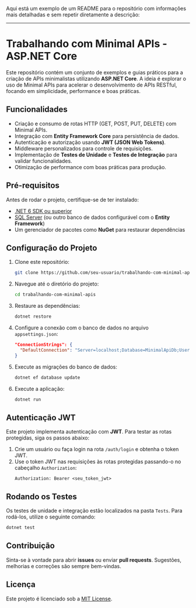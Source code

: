 Aqui está um exemplo de um README para o repositório com informações mais detalhadas e sem repetir diretamente a descrição:

---

# Trabalhando com Minimal APIs - ASP.NET Core

Este repositório contém um conjunto de exemplos e guias práticos para a criação de APIs minimalistas utilizando **ASP.NET Core**. A ideia é explorar o uso de Minimal APIs para acelerar o desenvolvimento de APIs RESTful, focando em simplicidade, performance e boas práticas.

## Funcionalidades

- Criação e consumo de rotas HTTP (GET, POST, PUT, DELETE) com Minimal APIs.
- Integração com **Entity Framework Core** para persistência de dados.
- Autenticação e autorização usando **JWT (JSON Web Tokens)**.
- Middleware personalizados para controle de requisições.
- Implementação de **Testes de Unidade** e **Testes de Integração** para validar funcionalidades.
- Otimização de performance com boas práticas para produção.

## Pré-requisitos

Antes de rodar o projeto, certifique-se de ter instalado:

- [.NET 6 SDK ou superior](https://dotnet.microsoft.com/download/dotnet/6.0)
- [SQL Server](https://www.microsoft.com/pt-br/sql-server/sql-server-downloads) (ou outro banco de dados configurável com o **Entity Framework**)
- Um gerenciador de pacotes como **NuGet** para restaurar dependências

## Configuração do Projeto

1. Clone este repositório:
   ```bash
   git clone https://github.com/seu-usuario/trabalhando-com-minimal-apis.git
   ```

2. Navegue até o diretório do projeto:
   ```bash
   cd trabalhando-com-minimal-apis
   ```

3. Restaure as dependências:
   ```bash
   dotnet restore
   ```

4. Configure a conexão com o banco de dados no arquivo `appsettings.json`:
   ```json
   "ConnectionStrings": {
     "DefaultConnection": "Server=localhost;Database=MinimalApiDb;User Id=seu_usuario;Password=sua_senha;"
   }
   ```

5. Execute as migrações do banco de dados:
   ```bash
   dotnet ef database update
   ```

6. Execute a aplicação:
   ```bash
   dotnet run
   ```

## Autenticação JWT

Este projeto implementa autenticação com **JWT**. Para testar as rotas protegidas, siga os passos abaixo:

1. Crie um usuário ou faça login na rota `/auth/login` e obtenha o token JWT.
2. Use o token JWT nas requisições às rotas protegidas passando-o no cabeçalho `Authorization`:
   ```
   Authorization: Bearer <seu_token_jwt>
   ```

## Rodando os Testes

Os testes de unidade e integração estão localizados na pasta `Tests`. Para rodá-los, utilize o seguinte comando:

```bash
dotnet test
```

## Contribuição

Sinta-se à vontade para abrir **issues** ou enviar **pull requests**. Sugestões, melhorias e correções são sempre bem-vindas.

## Licença

Este projeto é licenciado sob a [MIT License](LICENSE).

